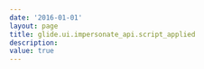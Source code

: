 ```yaml
---
date: '2016-01-01'
layout: page
title: glide.ui.impersonate_api.script_applied
description:  
value: true 
---
```

